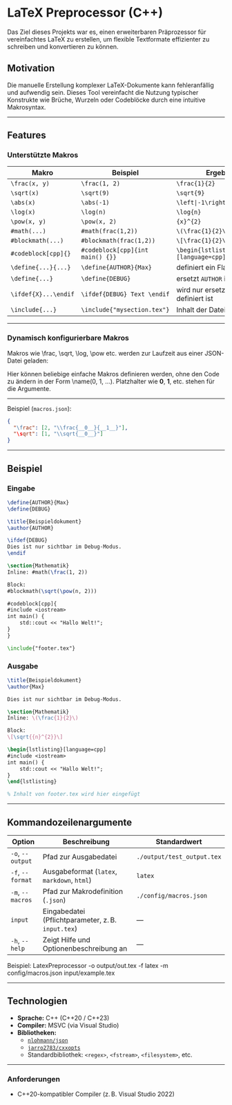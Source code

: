 # LaTeX Preprocessor (C++)

Das Ziel dieses Projekts war es, einen erweiterbaren Präprozessor für vereinfachtes LaTeX zu erstellen, um flexible Textformate effizienter zu schreiben und konvertieren zu können.

## Motivation

Die manuelle Erstellung komplexer LaTeX-Dokumente kann fehleranfällig und aufwendig sein. Dieses Tool vereinfacht die Nutzung typischer Konstrukte wie Brüche, Wurzeln oder Codeblöcke durch eine intuitive Makrosyntax.

---

## Features

### Unterstützte Makros

| Makro                | Beispiel                        | Ergebnis (LaTeX)                                       |
|---------------------|----------------------------------|--------------------------------------------------------|
| `\frac(x, y)`        | `\frac(1, 2)`                     | `\frac{1}{2}`                                        |
| `\sqrt(x)`           | `\sqrt(9)`                        | `\sqrt{9}`                                           |
| `\abs(x)`            | `\abs(-1)`                        | `\left\|-1\right\|`                                  |
| `\log(x)`            | `\log(n)`                         | `\log{n}`                                            |
| `\pow(x, y)`         | `\pow(x, 2)`                      | `{x}^{2}`                                            |
| `#math(...)`         | `#math(frac(1,2))`                | `\(\frac{1}{2}\)`                                    |
| `#blockmath(...)`    | `#blockmath(frac(1,2))`           | `\[\frac{1}{2}\]`                                    |
| `#codeblock[cpp]{}`  | `#codeblock[cpp]{int main() {}}`  | `\begin{lstlisting}[language=cpp]...\end{lstlisting}`|
| `\define{...}{...}`  | `\define{AUTHOR}{Max}`            | definiert ein Flag ohne Wert                         |
| `\define{...}`       | `\define{DEBUG}`                  | ersetzt `AUTHOR` im gesamten Text                    |
| `\ifdef{X}...\endif` | `\ifdef{DEBUG} Text \endif`       | wird nur ersetzt, wenn `DEBUG` definiert ist         |
| `\include{...}`      | `\include{"mysection.tex"}`       | Inhalt der Datei wird eingefügt                      |

---

### Dynamisch konfigurierbare Makros

Makros wie \frac, \sqrt, \log, \pow etc. werden zur Laufzeit aus einer JSON-Datei geladen:

Hier können beliebige einfache Makros definieren werden, ohne den Code zu ändern in der Form \name(0, 1, ...). Platzhalter wie __0__, __1__, etc. stehen für die Argumente.

---

Beispiel (`macros.json`):

```json
{
  "\frac": [2, "\\frac{__0__}{__1__}"],
  "\sqrt": [1, "\\sqrt{__0__}"]
}
```

---

## Beispiel

### Eingabe

```latex
\define{AUTHOR}{Max}
\define{DEBUG}

\title{Beispieldokument}
\author{AUTHOR}

\ifdef{DEBUG}
Dies ist nur sichtbar im Debug-Modus.
\endif

\section{Mathematik}
Inline: #math(\frac(1, 2))

Block:
#blockmath(\sqrt(\pow(n, 2)))

#codeblock[cpp]{
#include <iostream>
int main() {
    std::cout << "Hallo Welt!";
}
}

\include{"footer.tex"}


```

### Ausgabe 
```latex
\title{Beispieldokument}
\author{Max}

Dies ist nur sichtbar im Debug-Modus.

\section{Mathematik}
Inline: \(\frac{1}{2}\)

Block:
\[\sqrt{{n}^{2}}\]

\begin{lstlisting}[language=cpp]
#include <iostream>
int main() {
    std::cout << "Hallo Welt!";
}
\end{lstlisting}

% Inhalt von footer.tex wird hier eingefügt
```

---

## Kommandozeilenargumente
| Option           | Beschreibung                                       | Standardwert               |
| ---------------- | -------------------------------------------------- | -------------------------- |
| `-o`, `--output` | Pfad zur Ausgabedatei                              | `./output/test_output.tex` |
| `-f`, `--format` | Ausgabeformat (`latex`, `markdown`, `html`)        | `latex`                    |
| `-m`, `--macros` | Pfad zur Makrodefinition (`.json`)                 | `./config/macros.json`     |
| `input`          | Eingabedatei (Pflichtparameter, z. B. `input.tex`) | —                          |
| `-h`, `--help`   | Zeigt Hilfe und Optionenbeschreibung an            | —                          |

Beispiel:
LatexPreprocessor -o output/out.tex -f latex -m config/macros.json input/example.tex

--- 

## Technologien

- **Sprache:** C++ (C++20 / C++23)
- **Compiler:** MSVC (via Visual Studio)
- **Bibliotheken:**
  - [`nlohmann/json`](https://github.com/nlohmann/json) 
  - [`jarro2783/cxxopts`](https://github.com/jarro2783/cxxopts) 
  - Standardbibliothek: `<regex>`, `<fstream>`, `<filesystem>`, etc.


---

### Anforderungen 

* C++20-kompatibler Compiler (z. B. Visual Studio 2022)

